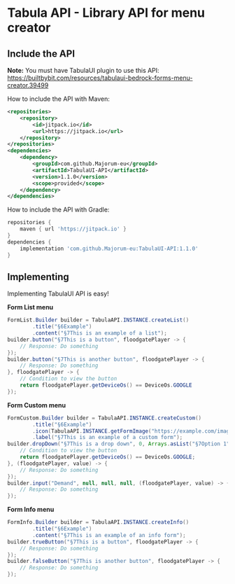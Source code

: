 # Tabula API - Library API for menu creator

## Include the API

**Note:** You must have TabulaUI plugin to use this API: https://builtbybit.com/resources/tabulaui-bedrock-forms-menu-creator.39499

How to include the API with Maven: 
```xml
<repositories>
    <repository>
        <id>jitpack.io</id>
        <url>https://jitpack.io</url>
    </repository>
</repositories>
<dependencies>
    <dependency>
        <groupId>com.github.Majorum-eu</groupId>
        <artifactId>TabulaUI-API</artifactId>
        <version>1.1.0</version>
        <scope>provided</scope>
    </dependency>
</dependencies>
```

How to include the API with Gradle:
```groovy
repositories {
    maven { url 'https://jitpack.io' }
}
dependencies {
    implementation 'com.github.Majorum-eu:TabulaUI-API:1.1.0'
}
```


## Implementing 
Implementing TabulaUI API is easy!

**Form List menu**
```java
FormList.Builder builder = TabulaAPI.INSTANCE.createList()
        .title("§6Example")
        .content("§7This is an example of a list");
builder.button("§7This is a button", floodgatePlayer -> {
    // Response: Do something
});
builder.button("§7This is another button", floodgatePlayer -> {
    // Response: Do something
}, floodgatePlayer -> {
    // Condition to view the button
    return floodgatePlayer.getDeviceOs() == DeviceOs.GOOGLE
});
```
**Form Custom menu**
```java
FormCustom.Builder builder = TabulaAPI.INSTANCE.createCustom()
        .title("§6Example")
        .icon(TabulaAPI.INSTANCE.getFormImage("https://example.com/image.png"))
        .label("§7This is an example of a custom form");
builder.dropDown("§7This is a drop down", 0, Arrays.asList("§7Option 1", "§7Option 2", "§7Option 3"), floodgatePlayer -> {
    // Condition to view the button
    return floodgatePlayer.getDeviceOs() == DeviceOs.GOOGLE;
}, (floodgatePlayer, value) -> {
    // Response: Do something
});
builder.input("Demand", null, null, null, (floodgatePlayer, value) -> {
    // Response: Do something
});
```
**Form Info menu**
```java
FormInfo.Builder builder = TabulaAPI.INSTANCE.createInfo()
        .title("§6Example")
        .content("§7This is an example of an info form");
builder.trueButton("§7This is a button", floodgatePlayer -> {
    // Response: Do something
});
builder.falseButton("§7This is another button", floodgatePlayer -> {
    // Response: Do something
});
```
